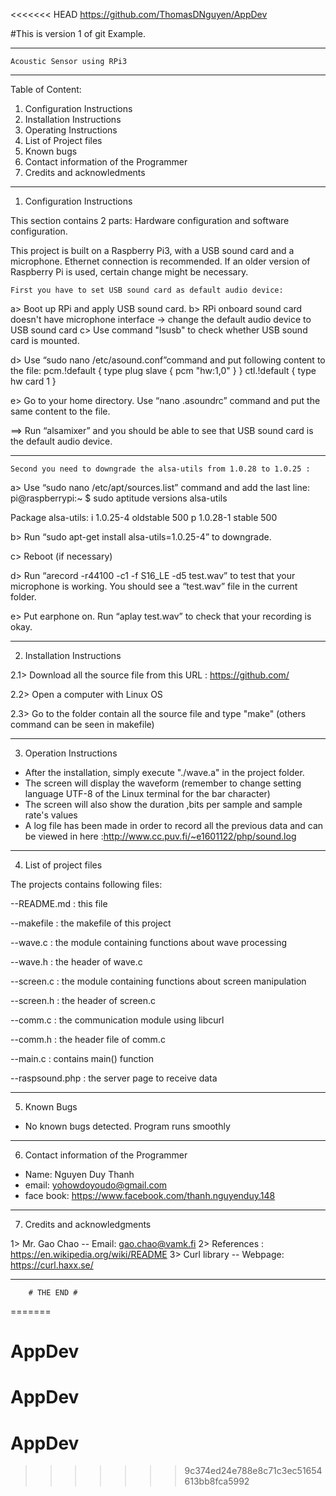 <<<<<<< HEAD
https://github.com/ThomasDNguyen/AppDev

#This is version 1 of git Example.

---------------------------------------------
	Acoustic Sensor using RPi3
---------------------------------------------

Table of Content:
1. Configuration Instructions
2. Installation Instructions
3. Operating Instructions
4. List of Project files
5. Known bugs
6. Contact information of the Programmer
7. Credits and acknowledments 

---------------------------------------------

1. Configuration Instructions

This section contains 2 parts: Hardware configuration and software configuration.

This project is built on a Raspberry Pi3, with a USB sound card and a microphone. 
Ethernet connection is recommended. If an older version of Raspberry Pi is used,
certain change might be necessary.

	First you have to set USB sound card as default audio device:
a> Boot up RPi and apply USB sound card.
b> RPi onboard sound card doesn't have microphone interface -> change the default audio
device to USB sound card
c> Use command "lsusb" to check whether USB sound card is mounted.

d> Use “sudo nano /etc/asound.conf”command and put following content to the file:
pcm.!default {
	type plug
 	slave {
		pcm "hw:1,0"
 	}
}
ctl.!default {
    type hw
    card 1
}

e> Go to your home directory. Use “nano .asoundrc” command and put the same content to 
the file.

==> Run “alsamixer” and you should be able to see that USB sound card is the default 
audio device.  

*****************

	Second you need to downgrade the alsa-utils from 1.0.28 to 1.0.25 :
a> Use “sudo nano /etc/apt/sources.list” command and add the last line:
pi@raspberrypi:~ $ sudo aptitude versions alsa-utils

Package alsa-utils:
i   1.0.25-4                          oldstable                                 500
p   1.0.28-1                          stable                                    500

b> Run “sudo apt-get install alsa-utils=1.0.25-4” to downgrade.

c> Reboot (if necessary)

d> Run “arecord -r44100 -c1 -f S16_LE -d5 test.wav” to test that your microphone is working.
You should see a “test.wav” file in the current folder.

e>  Put earphone on. Run “aplay test.wav” to check that your recording is okay.

---------------------------------------------

2. Installation Instructions

2.1> Download all the source file from this URL : https://github.com/

2.2> Open a computer with Linux OS

2.3> Go to the folder contain all the source file and type "make"  (others command can be seen in makefile)

---------------------------------------------

3. Operation Instructions

- After the installation, simply execute "./wave.a" in the project folder.
- The screen will display the waveform (remember to change setting language UTF-8  of the Linux terminal for the bar character)
- The screen will also show the duration ,bits per sample and sample rate's values
- A log file has been made in order to record all the previous data and can be viewed in here :http://www.cc.puv.fi/~e1601122/php/sound.log 

---------------------------------------------

4. List of project files 

The projects contains following files:

--README.md     :       this file

--makefile      :       the makefile of this project

--wave.c        :       the module containing functions about wave processing

--wave.h        :       the header of wave.c

--screen.c      :       the module containing functions about screen manipulation

--screen.h      :       the header of screen.c

--comm.c        :       the communication module using libcurl

--comm.h        :       the header file of comm.c

--main.c        :       contains main() function

--raspsound.php     :       the server page to receive data

--------------------------------------------- 

5. Known Bugs 

- No known bugs detected. Program runs smoothly

---------------------------------------------

6. Contact information of the Programmer

- Name: Nguyen Duy Thanh
- email: yohowdoyoudo@gmail.com
- face book: https://www.facebook.com/thanh.nguyenduy.148

---------------------------------------------

7. Credits and acknowledgments

1> Mr. Gao Chao -- Email: gao.chao@vamk.fi
2> References : https://en.wikipedia.org/wiki/README
3> Curl library -- Webpage: https://curl.haxx.se/

---------------------------------------------

		# THE END #
=======
# AppDev
# AppDev
# AppDev
>>>>>>> 9c374ed24e788e8c71c3ec51654613bb8fca5992
